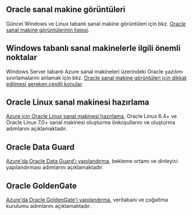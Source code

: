 

## <a name="oracle-virtual-machine-images"></a>Oracle sanal makine görüntüleri
Güncel Windows ve Linux tabanlı sanal makine görüntüleri için bkz. [Oracle sanal makine görüntülerinin listesi](../articles/virtual-machines/linux/classic/oracle-images.md?toc=%2fazure%2fvirtual-machines%2flinux%2fclassic%2ftoc.json).

## <a name="considerations-for-windows-based-virtual-machines"></a>Windows tabanlı sanal makinelerle ilgili önemli noktalar
Windows Server tabanlı Azure sanal makineleri üzerindeki Oracle yazılımı sınırlamalarını anlamak için bkz. [Oracle sanal makine görüntüleri için dikkat edilmesi gereken çeşitli konular](../articles/virtual-machines/windows/classic/oracle-considerations.md?toc=%2fazure%2fvirtual-machines%2fwindows%2fclassic%2ftoc.json).

## <a name="prepare-an-oracle-linux-virtual-machine"></a>Oracle Linux sanal makinesi hazırlama
[Azure için Oracle Linux sanal makinesi hazırlama](../articles/virtual-machines/linux/oracle-create-upload-vhd.md?toc=%2fazure%2fvirtual-machines%2flinux%2ftoc.json), Oracle Linux 6.4+ ve Oracle Linux 7.0+ sanal makinesi oluşturma önkoşullarını ve oluşturma adımlarını açıklamaktadır.

## <a name="oracle-data-guard"></a>Oracle Data Guard
[Azure'da Oracle Data Guard'ı yapılandırma](../articles/virtual-machines/windows/classic/configure-oracle-data-guard.md?toc=%2fazure%2fvirtual-machines%2fwindows%2fclassic%2ftoc.json), bekleme ortamı ve dinleyici yapılandırması adımlarını açıklamaktadır.

## <a name="oracle-goldengate"></a>Oracle GoldenGate
[Azure'da Oracle GoldenGate'i yapılandırma](../articles/virtual-machines/windows/classic/configure-oracle-goldengate.md?toc=%2fazure%2fvirtual-machines%2fwindows%2fclassic%2ftoc.json), veritabanı ve çoğaltma kurulumu adımlarını açıklamaktadır.


